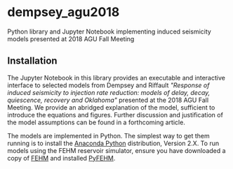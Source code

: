 # dempsey_agu2018
Python library and Jupyter Notebook implementing induced seismicity models presented at 2018 AGU Fall Meeting

## Installation

The Jupyter Notebook in this library provides an executable and interactive interface to selected models from Dempsey and Riffault *\"Response of induced seismicity to injection rate reduction: models of delay, decay, quiescence, recovery and Oklahoma\"* presented at the 2018 AGU Fall Meeting. We provide an abridged explanation of the model, sufficient to introduce the equations and figures. Further discussion and justification of the model assumptions can be found in a forthcoming article.

The models are implemented in Python. The simplest way to get them running is to install the [Anaconda Python](https://www.anaconda.com/download/) distribution, Version 2.X. To run models using the FEHM reservoir simulator, ensure you have downloaded a copy of [FEHM](https://github.com/lanl/FEHM) and installed [PyFEHM](http://pyfehm.lanl.gov/).
